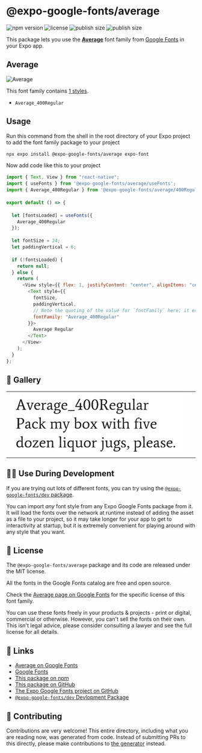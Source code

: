 # @expo-google-fonts/average

![npm version](https://flat.badgen.net/npm/v/@expo-google-fonts/average)
![license](https://flat.badgen.net/github/license/expo/google-fonts)
![publish size](https://flat.badgen.net/packagephobia/install/@expo-google-fonts/average)
![publish size](https://flat.badgen.net/packagephobia/publish/@expo-google-fonts/average)

This package lets you use the [**Average**](https://fonts.google.com/specimen/Average) font family from [Google Fonts](https://fonts.google.com/) in your Expo app.

## Average

![Average](./font-family.png)

This font family contains [1 styles](#-gallery).

- `Average_400Regular`

## Usage

Run this command from the shell in the root directory of your Expo project to add the font family package to your project

```sh
npx expo install @expo-google-fonts/average expo-font
```

Now add code like this to your project

```js
import { Text, View } from "react-native";
import { useFonts } from '@expo-google-fonts/average/useFonts';
import { Average_400Regular } from '@expo-google-fonts/average/400Regular';

export default () => {

  let [fontsLoaded] = useFonts({
    Average_400Regular
  });

  let fontSize = 24;
  let paddingVertical = 6;

  if (!fontsLoaded) {
    return null;
  } else {
    return (
      <View style={{ flex: 1, justifyContent: "center", alignItems: "center" }}>
        <Text style={{
          fontSize,
          paddingVertical,
          // Note the quoting of the value for `fontFamily` here; it expects a string!
          fontFamily: "Average_400Regular"
        }}>
          Average Regular
        </Text>
      </View>
    );
  }
};
```

## 🔡 Gallery


||||
|-|-|-|
|![Average_400Regular](./400Regular/Average_400Regular.ttf.png)||||


## 👩‍💻 Use During Development

If you are trying out lots of different fonts, you can try using the [`@expo-google-fonts/dev` package](https://github.com/expo/google-fonts/tree/master/font-packages/dev#readme).

You can import _any_ font style from any Expo Google Fonts package from it. It will load the fonts over the network at runtime instead of adding the asset as a file to your project, so it may take longer for your app to get to interactivity at startup, but it is extremely convenient for playing around with any style that you want.


## 📖 License

The `@expo-google-fonts/average` package and its code are released under the MIT license.

All the fonts in the Google Fonts catalog are free and open source.

Check the [Average page on Google Fonts](https://fonts.google.com/specimen/Average) for the specific license of this font family.

You can use these fonts freely in your products & projects - print or digital, commercial or otherwise. However, you can't sell the fonts on their own. This isn't legal advice, please consider consulting a lawyer and see the full license for all details.

## 🔗 Links

- [Average on Google Fonts](https://fonts.google.com/specimen/Average)
- [Google Fonts](https://fonts.google.com/)
- [This package on npm](https://www.npmjs.com/package/@expo-google-fonts/average)
- [This package on GitHub](https://github.com/expo/google-fonts/tree/master/font-packages/average)
- [The Expo Google Fonts project on GitHub](https://github.com/expo/google-fonts)
- [`@expo-google-fonts/dev` Devlopment Package](https://github.com/expo/google-fonts/tree/master/font-packages/dev)

## 🤝 Contributing

Contributions are very welcome! This entire directory, including what you are reading now, was generated from code. Instead of submitting PRs to this directly, please make contributions to [the generator](https://github.com/expo/google-fonts/tree/master/packages/generator) instead.
